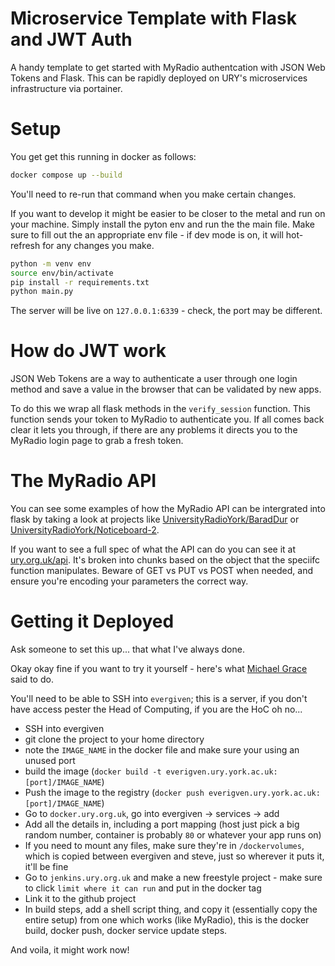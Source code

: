 # Microservice Template with Flask and JWT Auth
A handy template to get started with MyRadio authentcation with JSON Web Tokens and Flask. This can be rapidly deployed on URY's microservices infrastructure via portainer.

# Setup
You get get this running in docker as follows:

```bash
docker compose up --build
```

You'll need to re-run that command when you make certain changes.

If you want to develop it might be easier to be closer to the metal and run on your machine. Simply install the pyton env and run the the main file. Make sure to fill out the an appropriate env file - if dev mode is on, it will hot-refresh for any changes you make.

```bash
python -m venv env
source env/bin/activate
pip install -r requirements.txt
python main.py
```

The server will be live on `127.0.0.1:6339` - check, the port may be different. 

# How do JWT work
JSON Web Tokens are a way to authenticate a user through one login method and save a value in the browser that can be validated by new apps. 

To do this we wrap all flask methods in the `verify_session` function. This function sends your token to MyRadio to authenticate you. If all comes back clear it lets you through, if there are any problems it directs you to the MyRadio login page to grab a fresh token. 

# The MyRadio API
You can see some examples of how the MyRadio API can be intergrated into flask by taking a look at projects like [UniversityRadioYork/BaradDur](https://github.com/UniversityRadioYork/BaradDur/) or [UniversityRadioYork/Noticeboard-2](https://github.com/UniversityRadioYork/Noticeboard-2).

If you want to see a full spec of what the API can do you can see it at [ury.org.uk/api](https://ury.org.uk/api/). It's broken into chunks based on the object that the speciifc function manipulates. Beware of GET vs PUT vs POST when needed, and ensure you're encoding your parameters the correct way.

# Getting it Deployed
Ask someone to set this up... that what I've always done.

Okay okay fine if you want to try it yourself - here's what [Michael Grace](https://github.com/michael-grace) said to do.

You'll need to be able to SSH into `evergiven`; this is a server, if you don't have access pester the Head of Computing, if you are the HoC oh no... 

- SSH into evergiven
- git clone the project to your home directory
- note the `IMAGE_NAME` in the docker file and make sure your using an unused port
- build the image (`docker build -t everigven.ury.york.ac.uk:[port]/IMAGE_NAME`)
- Push the image to the registry (`docker push everigven.ury.york.ac.uk:[port]/IMAGE_NAME`)
- Go to `docker.ury.org.uk`, go into evergiven -> services -> add
- Add all the details in, including a port mapping (host just pick a big random number, container is probably `80` or whatever your app runs on)
- If you need to mount any files, make sure they're in `/dockervolumes`, which is copied between evergiven and steve, just so wherever it puts it, it'll be fine
- Go to `jenkins.ury.org.uk` and make a new freestyle project - make sure to click `limit where it can run` and put in the docker tag
- Link it to the github project
- In build steps, add a shell script thing, and copy it (essentially copy the entire setup) from one which works (like MyRadio), this is the docker build, docker push, docker service update steps.

And voila, it might work now! 
